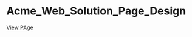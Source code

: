 # Acme_Web_Solution_Page_Design

[View PAge]( https://ahmed-elbessfy.github.io/Acme_Web_Solution_Page/)
